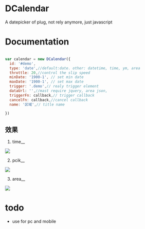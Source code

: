 # DCalendar
A datepicker of plug, not rely anymore, just javascript

# Documentation
``` javascript

var calendar = new DCalendar({
  id: '#demo',
  type: 'date',//default:date. other: datetime, time, ym, area
  throttle: 20,//control the slip speed
  minDate: '1900-1', // set min date
  maxDate: '1900-1', // set max date
  trigger: '.demo',// realy trigger element
  dataUrl: '',//mast require jquery, area json,
  triggerFn: callback,// trigger callback
  cancelFn: callback,//cancel callback
  name: '区域',// title name

})

```
## 效果
1. time__

![](https://github.com/herechc/DCalendar/tree/master/demo/staticSource/date.gif)

2. pcik__

![](https://github.com/herechc/DCalendar/tree/master/demo/staticSource/pick.gif)

3. area__

![](https://github.com/herechc/DCalendar/tree/master/demo/staticSource/area.gif)


# todo
- use for pc and mobile
